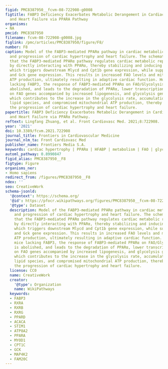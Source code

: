 ```yaml
---
figid: PMC8387950__fcvm-08-722908-g0008
figtitle: FABP3 Deficiency Exacerbates Metabolic Derangement in Cardiac Hypertrophy
  and Heart Failure via PPARA Pathway
organisms:
- NA
pmcid: PMC8387950
filename: fcvm-08-722908-g0008.jpg
figlink: /pmc/articles/PMC8387950/figure/F8/
number: F8
caption: Model of the FABP3-mediated PPARα pathway in cardiac metabolic reprogramming
  and progression of cardiac hypertrophy and heart failure. The schematic demonstrates
  that the FABP3-mediated PPARα pathway regulates cardiac metabolic reprogramming
  by directly interacting with PPARα, thereby stabilizing and inducing its transactivation,
  which triggers downstream Mlycd and Cpt1b gene expression, while suppressing Acaca
  and Gck gene expression. This results in increased FAO levels and mitochondrial
  ATP production, ultimately resulting in adaptive cardiac function. However, in mice
  lacking FABP3, the response of FABP3-mediated PPARα on FAO/Glycolysis balance is
  abolished, and leads to the degradation of PPARα, lower transcriptional activity
  on FAO genes accompanied by increased lipogenesis, and glycolysis gene expression,
  which contributes to the increase in the glycolysis rate, accumulation of toxic
  lipid species, and compromised mitochondrial ATP production, thereby aggravating
  the progression of cardiac hypertrophy and heart failure.
papertitle: FABP3 Deficiency Exacerbates Metabolic Derangement in Cardiac Hypertrophy
  and Heart Failure via PPARα Pathway.
reftext: Lingfang Zhuang, et al. Front Cardiovasc Med. 2021;8:722908.
year: '2021'
doi: 10.3389/fcvm.2021.722908
journal_title: Frontiers in Cardiovascular Medicine
journal_nlm_ta: Front Cardiovasc Med
publisher_name: Frontiers Media S.A.
keywords: cardiac hypertrophy | PPARα | HFABP | metabolism | FAO | glycolysis
automl_pathway: 0.8990847
figid_alias: PMC8387950__F8
figtype: Figure
organisms_ner:
- Homo sapiens
redirect_from: /figures/PMC8387950__F8
ndex: ''
seo: CreativeWork
schema-jsonld:
  '@context': https://schema.org/
  '@id': https://pfocr.wikipathways.org/figures/PMC8387950__fcvm-08-722908-g0008.html
  '@type': Dataset
  description: Model of the FABP3-mediated PPARα pathway in cardiac metabolic reprogramming
    and progression of cardiac hypertrophy and heart failure. The schematic demonstrates
    that the FABP3-mediated PPARα pathway regulates cardiac metabolic reprogramming
    by directly interacting with PPARα, thereby stabilizing and inducing its transactivation,
    which triggers downstream Mlycd and Cpt1b gene expression, while suppressing Acaca
    and Gck gene expression. This results in increased FAO levels and mitochondrial
    ATP production, ultimately resulting in adaptive cardiac function. However, in
    mice lacking FABP3, the response of FABP3-mediated PPARα on FAO/Glycolysis balance
    is abolished, and leads to the degradation of PPARα, lower transcriptional activity
    on FAO genes accompanied by increased lipogenesis, and glycolysis gene expression,
    which contributes to the increase in the glycolysis rate, accumulation of toxic
    lipid species, and compromised mitochondrial ATP production, thereby aggravating
    the progression of cardiac hypertrophy and heart failure.
  license: CC0
  name: CreativeWork
  creator:
    '@type': Organization
    name: WikiPathways
  keywords:
  - FABP3
  - RXRA
  - RXRB
  - RXRG
  - PPARD
  - ACACA
  - STIM1
  - ATP8A2
  - PPARA
  - MYOD1
  - CPT1C
  - GCK
  - MAP4K2
  - FAM20C
---
```

